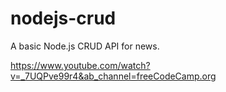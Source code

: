 # nodejs-crud

A basic Node.js CRUD API for news.

https://www.youtube.com/watch?v=_7UQPve99r4&ab_channel=freeCodeCamp.org
